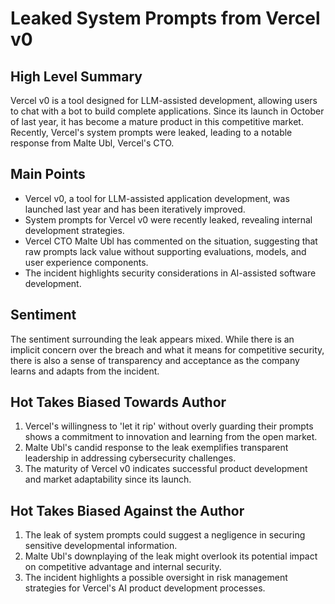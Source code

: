 # Leaked System Prompts from Vercel v0

## High Level Summary

Vercel v0 is a tool designed for LLM-assisted development, allowing users to chat with a bot to build complete applications. Since its launch in October of last year, it has become a mature product in this competitive market. Recently, Vercel's system prompts were leaked, leading to a notable response from Malte Ubl, Vercel's CTO.

## Main Points

- Vercel v0, a tool for LLM-assisted application development, was launched last year and has been iteratively improved.
- System prompts for Vercel v0 were recently leaked, revealing internal development strategies.
- Vercel CTO Malte Ubl has commented on the situation, suggesting that raw prompts lack value without supporting evaluations, models, and user experience components.
- The incident highlights security considerations in AI-assisted software development.

## Sentiment

The sentiment surrounding the leak appears mixed. While there is an implicit concern over the breach and what it means for competitive security, there is also a sense of transparency and acceptance as the company learns and adapts from the incident.

## Hot Takes Biased Towards Author

1. Vercel's willingness to 'let it rip' without overly guarding their prompts shows a commitment to innovation and learning from the open market.
2. Malte Ubl's candid response to the leak exemplifies transparent leadership in addressing cybersecurity challenges.
3. The maturity of Vercel v0 indicates successful product development and market adaptability since its launch.

## Hot Takes Biased Against the Author

1. The leak of system prompts could suggest a negligence in securing sensitive developmental information.
2. Malte Ubl's downplaying of the leak might overlook its potential impact on competitive advantage and internal security.
3. The incident highlights a possible oversight in risk management strategies for Vercel's AI product development processes.
